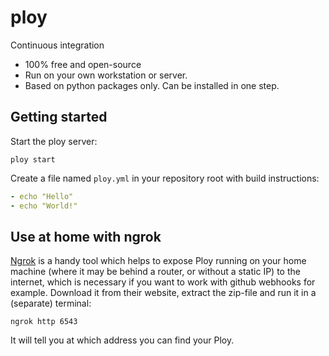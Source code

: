 ploy
====

Continuous integration

* 100% free and open-source
* Run on your own workstation or server.
* Based on python packages only. Can be installed in one step.


Getting started
---------------

Start the ploy server:
```shell
ploy start
```

Create a file named `ploy.yml` in your repository root with build instructions:
```YAML
- echo "Hello"
- echo "World!"
```


Use at home with ngrok
----------------------

[Ngrok](https://ngrok.com/) is a handy tool which helps to expose Ploy running
on your home machine (where it may be behind a router, or without a static IP)
to the internet, which is necessary if you want to work with github webhooks for
example. Download it from their website, extract the
zip-file and run it in a (separate) terminal:

```
ngrok http 6543
```
It will tell you at which address you can find your Ploy.


